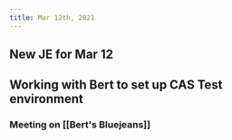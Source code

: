 ```yaml
---
title: Mar 12th, 2021
---
```


## New JE for Mar 12
## Working with Bert to set up CAS Test environment
### Meeting on [[Bert's Bluejeans]]
